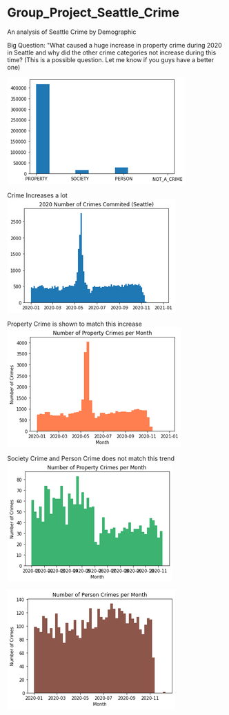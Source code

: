 # Group_Project_Seattle_Crime
An analysis of Seattle Crime by Demographic

Big Question: "What caused a huge increase in property crime during 2020 in Seattle and why did the other crime categories not increase during this time?
(This is a possible question. Let me know if you guys have a better one)


![Breakdown of Types of Crime (Seattle)](https://github.com/levicollins9/Group_Project_Seattle_Crime/blob/main/Breakdown%20of%20Different%20Crimes.png?raw=true)


Crime Increases a lot
![Crime in Seattle 2020](https://github.com/levicollins9/Group_Project_Seattle_Crime/blob/main/All%20Crime%202020%20(Date).png?raw=true) 


Property Crime is shown to match this increase
![Crime in Seattle](https://github.com/levicollins9/Group_Project_Seattle_Crime/blob/main/Property%20Crime%202020%20(Date).png?raw=true)

Society Crime and Person Crime does not match this trend
![Crime in Seattle](https://github.com/levicollins9/Group_Project_Seattle_Crime/blob/main/Society%20Crime%202020%20(Date).png?raw=true)

![Crime in Seattle](https://github.com/levicollins9/Group_Project_Seattle_Crime/blob/main/Person%20Crime%202020%20(Date).png?raw=true)

